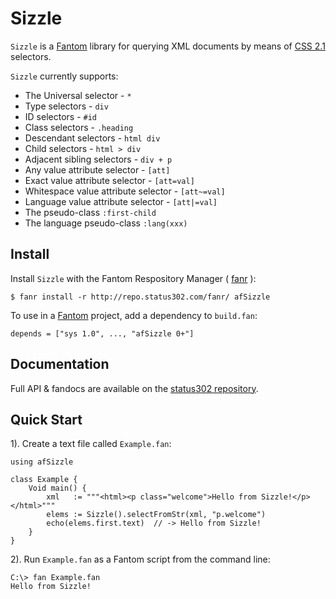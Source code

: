 # Sizzle

`Sizzle` is a [Fantom](http://fantom.org/) library for querying XML documents by means of [CSS 2.1](http://www.w3.org/TR/CSS21/selector.html) selectors.

`Sizzle` currently supports:

 - The Universal selector - `*`
 - Type selectors - `div`
 - ID selectors - `#id`
 - Class selectors - `.heading`
 - Descendant selectors - `html div`
 - Child selectors - `html > div`
 - Adjacent sibling selectors - `div + p`
 - Any value attribute selector - `[att]`
 - Exact value attribute selector - `[att=val]`
 - Whitespace value attribute selector - `[att~=val]`
 - Language value attribute selector - `[att|=val]`
 - The pseudo-class `:first-child`
 - The language pseudo-class `:lang(xxx)`
 


## Install

Install `Sizzle` with the Fantom Respository Manager ( [fanr](http://fantom.org/doc/docFanr/Tool.html#install) ):

    $ fanr install -r http://repo.status302.com/fanr/ afSizzle

To use in a [Fantom](http://fantom.org/) project, add a dependency to `build.fan`:

    depends = ["sys 1.0", ..., "afSizzle 0+"]



## Documentation

Full API & fandocs are available on the [status302 repository](http://repo.status302.com/doc/afSizzle/#overview).



## Quick Start

1). Create a text file called `Example.fan`:

    using afSizzle

    class Example {
        Void main() {
            xml   := """<html><p class="welcome">Hello from Sizzle!</p></html>"""
            elems := Sizzle().selectFromStr(xml, "p.welcome")
            echo(elems.first.text)  // -> Hello from Sizzle!
        }
    }

2). Run `Example.fan` as a Fantom script from the command line:

    C:\> fan Example.fan
    Hello from Sizzle!


